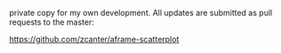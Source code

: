 
private copy for my own development. All updates are submitted as pull requests to the master:

https://github.com/zcanter/aframe-scatterplot
